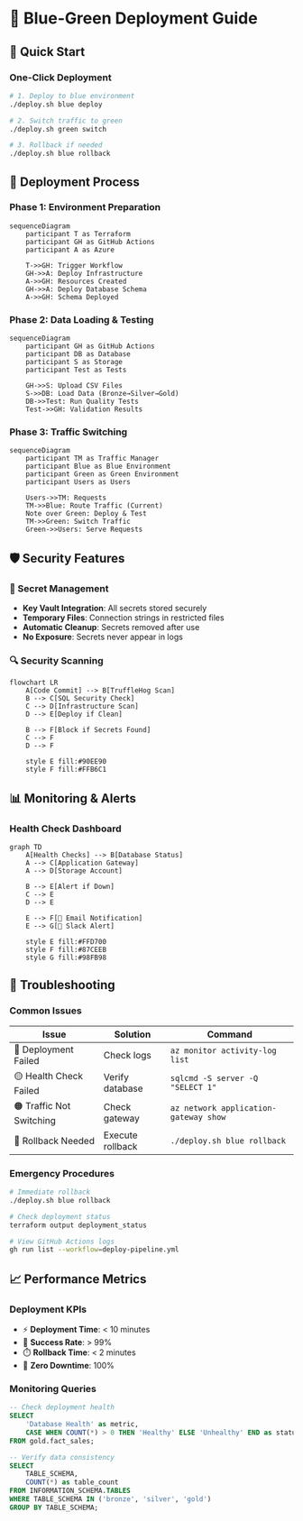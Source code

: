 # 🚀 Blue-Green Deployment Guide

## 🎯 Quick Start

### One-Click Deployment
```bash
# 1. Deploy to blue environment
./deploy.sh blue deploy

# 2. Switch traffic to green
./deploy.sh green switch

# 3. Rollback if needed
./deploy.sh blue rollback
```

## 🔄 Deployment Process

### Phase 1: Environment Preparation
```mermaid
sequenceDiagram
    participant T as Terraform
    participant GH as GitHub Actions
    participant A as Azure
    
    T->>GH: Trigger Workflow
    GH->>A: Deploy Infrastructure
    A->>GH: Resources Created
    GH->>A: Deploy Database Schema
    A->>GH: Schema Deployed
```

### Phase 2: Data Loading & Testing
```mermaid
sequenceDiagram
    participant GH as GitHub Actions
    participant DB as Database
    participant S as Storage
    participant Test as Tests
    
    GH->>S: Upload CSV Files
    S->>DB: Load Data (Bronze→Silver→Gold)
    DB->>Test: Run Quality Tests
    Test->>GH: Validation Results
```

### Phase 3: Traffic Switching
```mermaid
sequenceDiagram
    participant TM as Traffic Manager
    participant Blue as Blue Environment
    participant Green as Green Environment
    participant Users as Users
    
    Users->>TM: Requests
    TM->>Blue: Route Traffic (Current)
    Note over Green: Deploy & Test
    TM->>Green: Switch Traffic
    Green->>Users: Serve Requests
```

## 🛡️ Security Features

### 🔐 Secret Management
- **Key Vault Integration**: All secrets stored securely
- **Temporary Files**: Connection strings in restricted files
- **Automatic Cleanup**: Secrets removed after use
- **No Exposure**: Secrets never appear in logs

### 🔍 Security Scanning
```mermaid
flowchart LR
    A[Code Commit] --> B[TruffleHog Scan]
    B --> C[SQL Security Check]
    C --> D[Infrastructure Scan]
    D --> E[Deploy if Clean]
    
    B --> F[Block if Secrets Found]
    C --> F
    D --> F
    
    style E fill:#90EE90
    style F fill:#FFB6C1
```

## 📊 Monitoring & Alerts

### Health Check Dashboard
```mermaid
graph TD
    A[Health Checks] --> B[Database Status]
    A --> C[Application Gateway]
    A --> D[Storage Account]
    
    B --> E[Alert if Down]
    C --> E
    D --> E
    
    E --> F[📧 Email Notification]
    E --> G[📱 Slack Alert]
    
    style E fill:#FFD700
    style F fill:#87CEEB
    style G fill:#98FB98
```

## 🔧 Troubleshooting

### Common Issues
| Issue | Solution | Command |
|-------|----------|---------|
| 🔴 Deployment Failed | Check logs | `az monitor activity-log list` |
| 🟡 Health Check Failed | Verify database | `sqlcmd -S server -Q "SELECT 1"` |
| 🟠 Traffic Not Switching | Check gateway | `az network application-gateway show` |
| 🔵 Rollback Needed | Execute rollback | `./deploy.sh blue rollback` |

### Emergency Procedures
```bash
# Immediate rollback
./deploy.sh blue rollback

# Check deployment status
terraform output deployment_status

# View GitHub Actions logs
gh run list --workflow=deploy-pipeline.yml
```

## 📈 Performance Metrics

### Deployment KPIs
- ⚡ **Deployment Time**: < 10 minutes
- 🎯 **Success Rate**: > 99%
- ⏱️ **Rollback Time**: < 2 minutes
- 🔄 **Zero Downtime**: 100%

### Monitoring Queries
```sql
-- Check deployment health
SELECT 
    'Database Health' as metric,
    CASE WHEN COUNT(*) > 0 THEN 'Healthy' ELSE 'Unhealthy' END as status
FROM gold.fact_sales;

-- Verify data consistency
SELECT 
    TABLE_SCHEMA,
    COUNT(*) as table_count
FROM INFORMATION_SCHEMA.TABLES
WHERE TABLE_SCHEMA IN ('bronze', 'silver', 'gold')
GROUP BY TABLE_SCHEMA;
```